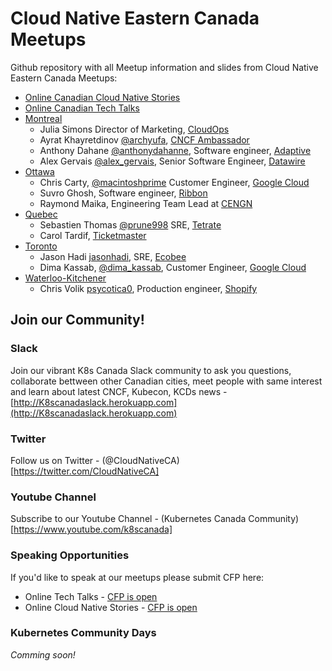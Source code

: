 # Cloud Native Eastern Canada Meetups

Github repository with all Meetup information and slides from Cloud Native Eastern Canada Meetups:
* [Online Canadian Cloud Native Stories](stories/README.md)
* [Online Canadian Tech Talks](techtalks/README.md)
* [Montreal](montreal/README.md)
  * Julia Simons Director of Marketing, [CloudOps](cloudops.com)
  * Ayrat Khayretdinov [@archyufa](https://github.com/archyufa), [CNCF Ambassador](https://www.cncf.io/people/ambassadors/)
  * Anthony Dahane [@anthonydahanne](https://github.com/anthonydahanne), Software engineer, [Adaptive](https://weareadaptive.com/)
  * Alex Gervais [@alex_gervais](https://twitter.com/alex_gervais), Senior Software Engineer, [Datawire](Datawire.io)
* [Ottawa](ottawa/README.md)
  * Chris Carty, [@macintoshprime](https://twitter.com/macintoshprime) Customer Engineer, [Google Cloud](https://cloud.google.com/) 
  * Suvro Ghosh,  Software engineer, [Ribbon](https://ribboncommunications.com/)
  * Raymond Maika, Engineering Team Lead at [CENGN](https://www.cengn.ca/)
* [Quebec](quebec/README.md)
  * Sebastien Thomas [@prune998](https://github.com/prune998) SRE, [Tetrate](https://www.tetrate.io/)
  * Carol Tardif, [Ticketmaster](https://www.ticketmaster.ca/)
* [Toronto](toronto/README.md)
  * Jason Hadi [jasonhadi](https://twitter.com/jasonhadi), SRE, [Ecobee](https://www.ecobee.com/en-us/)
  * Dima Kassab, [@dima_kassab](https://twitter.com/dima_kassab), Customer Engineer, [Google Cloud](https://cloud.google.com/) 
* [Waterloo-Kitchener](waterloo-kitchener/README.md)  
  * Chris Volik [psycotica0](https://github.com/psycotica0), Production engineer, [Shopify](https://www.shopify.ca/)


## Join our Community!

### Slack

Join our vibrant K8s Canada Slack community to ask you questions, collaborate bettween other Canadian cities, meet people with same interest and learn about latest CNCF, Kubecon, KCDs news - [http://K8scanadaslack.herokuapp.com](http://K8scanadaslack.herokuapp.com)

### Twitter

Follow us on Twitter - (@CloudNativeCA)[https://twitter.com/CloudNativeCA]

### Youtube Channel

Subscribe to our Youtube Channel - (Kubernetes Canada Community)[https://www.youtube.com/k8scanada]

### Speaking Opportunities

If you'd like to speak at our meetups please submit CFP here:
* Online Tech Talks -  [CFP is open](https://www.papercall.io/virtual-cncf-eastern-canada)
* Online Cloud Native Stories - [CFP is open](https://www.papercall.io/virtual-cncf-eastern-canada)

### Kubernetes Community Days 

*Comming soon!*